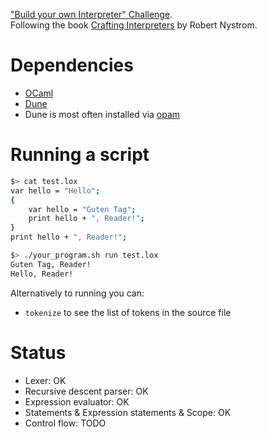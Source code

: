 ["Build your own Interpreter" Challenge](https://app.codecrafters.io/courses/interpreter/overview).  
Following the book [Crafting Interpreters](https://craftinginterpreters.com/) by Robert Nystrom.

# Dependencies

- [OCaml](https://ocaml.org/install#linux_mac_bsd)
- [Dune](https://github.com/ocaml/dune)
- Dune is most often installed via [opam](https://opam.ocaml.org)

# Running a script

```bash
$> cat test.lox
var hello = "Hello";
{
    var hello = "Guten Tag";
    print hello + ", Reader!";
}
print hello + ", Reader!";

$> ./your_program.sh run test.lox
Guten Tag, Reader!
Hello, Reader!
```

Alternatively to running you can:

- `tokenize` to see the list of tokens in the source file

# Status

- Lexer: OK
- Recursive descent parser: OK
- Expression evaluator: OK
- Statements & Expression statements & Scope: OK
- Control flow: TODO
